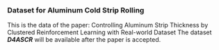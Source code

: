 ### Dataset for Aluminum Cold Strip Rolling
This is the data of the paper: Controlling Aluminum Strip Thickness by Clustered Reinforcement Learning with Real-world Dataset
The dataset ***D4ASCR*** will be available after the paper is accepted.
